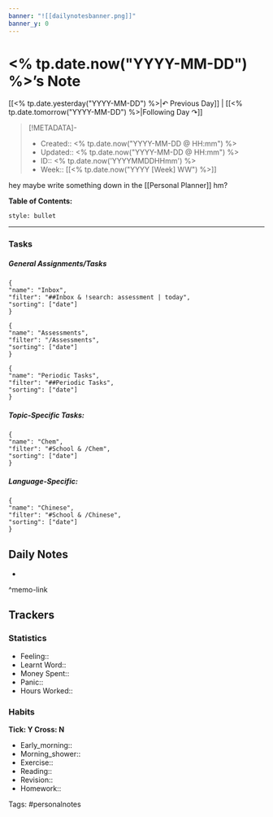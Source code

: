 ```yaml
---
banner: "![[dailynotesbanner.png]]"
banner_y: 0
---
```


# <% tp.date.now("YYYY-MM-DD") %>’s Note

[[<% tp.date.yesterday("YYYY-MM-DD") %>|↶ Previous Day]] | [[<% tp.date.tomorrow("YYYY-MM-DD") %>|Following Day ↷]]

> [!METADATA]-
> - Created:: <% tp.date.now("YYYY-MM-DD @ HH:mm") %>
> - Updated:: <% tp.date.now("YYYY-MM-DD @ HH:mm") %>
> - ID:: <% tp.date.now('YYYYMMDDHHmm') %>
> - Week:: [[<% tp.date.now("YYYY [Week] WW") %>]]

hey maybe write something down in the [[Personal Planner]] hm?

**Table of Contents:**
```toc
style: bullet
```

___
### Tasks
##### General Assignments/Tasks
```todoist
{
"name": "Inbox",
"filter": "##Inbox & !search: assessment | today",
"sorting": ["date"]
}
```
```todoist
{
"name": "Assessments",
"filter": "/Assessments",
"sorting": ["date"]
}
```
```todoist
{
"name": "Periodic Tasks",
"filter": "##Periodic Tasks",
"sorting": ["date"]
}
```

##### Topic-Specific Tasks:
```todoist
{
"name": "Chem",
"filter": "#School & /Chem",
"sorting": ["date"]
}
```
##### Language-Specific:
```todoist
{
"name": "Chinese",
"filter": "#School & /Chinese",
"sorting": ["date"]
}
```
## Daily Notes
- 

^memo-link

## Trackers
### Statistics
- Feeling:: 
- Learnt Word:: 
- Money Spent:: 
- Panic:: 
- Hours Worked:: 

### Habits
**Tick: Y Cross: N**
- Early_morning::   
- Morning_shower:: 
- Exercise:: 
- Reading:: 
- Revision:: 
- Homework:: 

Tags: #personalnotes 